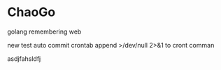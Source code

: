 # ChaoGo
golang remembering web

new
test auto commit crontab append >/dev/null 2>&1 to cront comman

asdjfahsldfj
